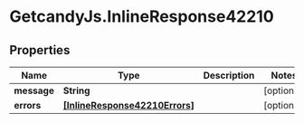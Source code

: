 # GetcandyJs.InlineResponse42210

## Properties

Name | Type | Description | Notes
------------ | ------------- | ------------- | -------------
**message** | **String** |  | [optional] 
**errors** | [**[InlineResponse42210Errors]**](InlineResponse42210Errors.md) |  | [optional] 


